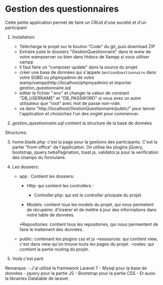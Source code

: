 # Gestion des questionnaires
Cette petite application permet de faire un CRUd d'une société et d'un participant


1. Installation:
	- Télécharge le projet sur le bouton "Code" du git, puis download ZIP  
	- Extraire juste le dossiers "GestionQuestionnaire" dans le www de votre wampserver ou bien dans htdocs de Xampp si vous utiliser xampp
	- Il faut faire un "composer update" dans la source du projet.
	- créer une base de données qui s'appele `GestionQuestionnaire` dans votre SGBD ou phpmyadmin de votre wamp/xampp(http://localhost/phpmyadmin) et importer gestion_questionnaire.sql
	- editer le fichier ".env" et changer la valeur de constant "DB_USERNAME" et "DB_PASSWORD" si vous avez un autre utilisateur que "root" avec mot de passe non-vide.
	- va dans "http://localhost/GestionQuestionnaire/public/" pour lancer l'application et choisichez l'un des onglet pour commencer.

2. *gestion_questionnaire.sql* contient la structure de la base de données

Structures:

3. home.blade.php: c'est la page pour la gestions des participants. C'est la partie "front-office" de l'application. On utilise les plugins jQuery, bootstrap, jquery.twbsPagination, toast.js, validator.js pour la verification des champs du formulaire.

4. Les dossiers:
	 - app : Contient les dossiers:

	     * Http: qui contient les controllers : 
	        - Controller.php: qui est le controller pricipale du projet.

	      * Models: contient tous les models du projet, qui nous permetent de récupérer, d'insérer et de mettre à jour des informations dans notre table de données.

	      *Repositories: contient tous les repositories, qui nous permentent de faire le traitement des données.
	 - public: contenant les plugins css et js
	 -ressources: qui contient view, c'est dans view qu'on trouve touts les pages du projet.
	 -routes: qui contient la partie routing du projet.
5. Voilà c'est parti

Remarque: 	- J'ai utilisé la framework Laravel 7
      		- Mysql pour la base de données
      		- jquery pour la partie JS
      		- Bootstrap pour la partie CSS
      		- Et aussi la librairies Datatable de laravel.
